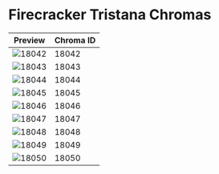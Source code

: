 # Firecracker Tristana Chromas

| Preview | Chroma ID |
|---------|-----------|
| ![18042](https://raw.communitydragon.org/latest/plugins/rcp-be-lol-game-data/global/default/v1/champion-chroma-images/18/18042.png) | 18042 |
| ![18043](https://raw.communitydragon.org/latest/plugins/rcp-be-lol-game-data/global/default/v1/champion-chroma-images/18/18043.png) | 18043 |
| ![18044](https://raw.communitydragon.org/latest/plugins/rcp-be-lol-game-data/global/default/v1/champion-chroma-images/18/18044.png) | 18044 |
| ![18045](https://raw.communitydragon.org/latest/plugins/rcp-be-lol-game-data/global/default/v1/champion-chroma-images/18/18045.png) | 18045 |
| ![18046](https://raw.communitydragon.org/latest/plugins/rcp-be-lol-game-data/global/default/v1/champion-chroma-images/18/18046.png) | 18046 |
| ![18047](https://raw.communitydragon.org/latest/plugins/rcp-be-lol-game-data/global/default/v1/champion-chroma-images/18/18047.png) | 18047 |
| ![18048](https://raw.communitydragon.org/latest/plugins/rcp-be-lol-game-data/global/default/v1/champion-chroma-images/18/18048.png) | 18048 |
| ![18049](https://raw.communitydragon.org/latest/plugins/rcp-be-lol-game-data/global/default/v1/champion-chroma-images/18/18049.png) | 18049 |
| ![18050](https://raw.communitydragon.org/latest/plugins/rcp-be-lol-game-data/global/default/v1/champion-chroma-images/18/18050.png) | 18050 |